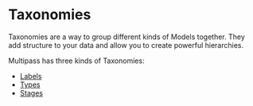# Taxonomies

Taxonomies are a way to group different kinds of Models together. They add structure to your data and allow you to create powerful hierarchies. 

Multipass has three kinds of Taxonomies: 
- [Labels](./models/label)
- [Types](./models/type)
- [Stages](./models/status)
